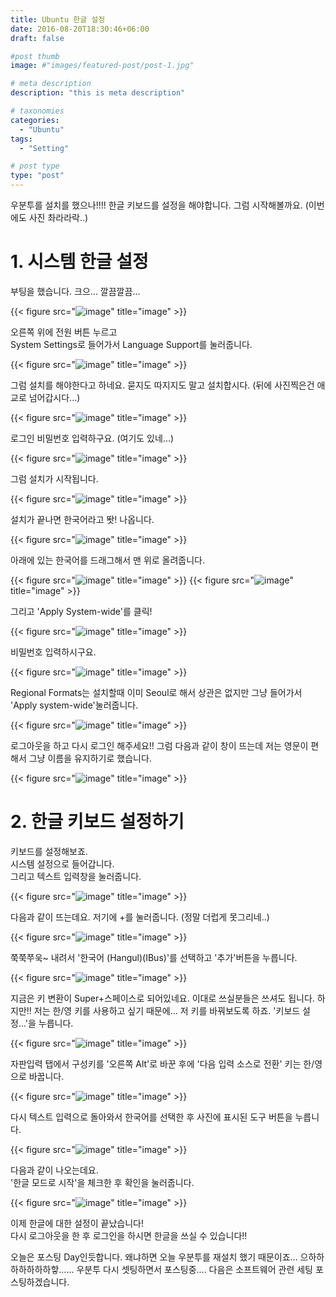 ```yaml
---
title: Ubuntu 한글 설정
date: 2016-08-20T18:30:46+06:00
draft: false

#post thumb
image: #"images/featured-post/post-1.jpg"

# meta description
description: "this is meta description"

# taxonomies
categories:
  - "Ubuntu"
tags:
  - "Setting"

# post type
type: "post"
---
```


우분투를 설치를 했으나!!!!
한글 키보드를 설정을 해야합니다.
그럼 시작해볼까요.
(이번에도 사진 촤라라락..)

# 1. 시스템 한글 설정

부팅을 했습니다.
크으... 깔끔깔끔...

{{< figure src="![image](/images/post/setting/01.png)" title="image" >}}

오른쪽 위에 전원 버튼 누르고   
System Settings로 들어가서 Language Support를 눌러줍니다.

{{< figure src="![image](/images/post/setting/02.png)" title="image" >}}

그럼 설치를 해야한다고 하네요.
묻지도 따지지도 말고 설치합시다.
(뒤에 사진찍은건 애교로 넘어갑시다...)

{{< figure src="![image](/images/post/setting/03.png)" title="image" >}}

로그인 비밀번호 입력하구요.
(여기도 있네...)

{{< figure src="![image](/images/post/setting/04.png)" title="image" >}}

그럼 설치가 시작됩니다.

{{< figure src="![image](/images/post/setting/05.png)" title="image" >}}

설치가 끝나면 한국어라고 똿! 나옵니다.

{{< figure src="![image](/images/post/setting/06.png)" title="image" >}}

아래에 있는 한국어를 드래그해서 맨 위로 올려줍니다.

{{< figure src="![image](/images/post/setting/07.png)" title="image" >}}
{{< figure src="![image](/images/post/setting/08.png)" title="image" >}}

그리고 'Apply System-wide'를 클릭!

{{< figure src="![image](/images/post/setting/09.png)" title="image" >}}

비밀번호 입력하시구요.

{{< figure src="![image](/images/post/setting/10.png)" title="image" >}}

Regional Formats는 설치할때 이미 Seoul로 해서 상관은 없지만 그냥 들어가서 'Apply system-wide'눌러줍니다.

{{< figure src="![image](/images/post/setting/11.png)" title="image" >}}

로그아웃을 하고 다시 로그인 해주세요!!
그럼 다음과 같이 창이 뜨는데 저는 영문이 편해서 그냥 이름을 유지하기로 했습니다.

{{< figure src="![image](/images/post/setting/12.png)" title="image" >}}

# 2. 한글 키보드 설정하기

키보드를 설정해보죠.  
시스템 설정으로 들어갑니다.  
그리고 텍스트 입력창을 눌러줍니다.  

{{< figure src="![image](/images/post/setting/13.png)" title="image" >}}

다음과 같이 뜨는데요.
저기에 +를 눌러줍니다.
(정말 더럽게 못그리네..)

{{< figure src="![image](/images/post/setting/14.png)" title="image" >}}

쭉쭉쭈욱~ 내려서 '한국어 (Hangul)(IBus)'를 선택하고 '추가'버튼을 누릅니다.

{{< figure src="![image](/images/post/setting/15.png)" title="image" >}}

지금은 키 변환이 Super+스페이스로 되어있네요.
이대로 쓰실분들은 쓰셔도 됩니다.
하지만!! 저는 한/영 키를 사용하고 싶기 때문에...
저 키를 바꿔보도록 하죠.
'키보드 설정...'을 누릅니다.

{{< figure src="![image](/images/post/setting/16.png)" title="image" >}}

자판입력 탭에서 구성키를 '오른쪽 Alt'로 바꾼 후에 '다음 입력 소스로 전환' 키는 한/영으로 바꿉니다.

{{< figure src="![image](/images/post/setting/17.png)" title="image" >}}

다시 텍스트 입력으로 돌아와서 한국어를 선택한 후 사진에 표시된 도구 버튼을 누릅니다.

{{< figure src="![image](/images/post/setting/18.png)" title="image" >}}

다음과 같이 나오는데요.  
'한글 모드로 시작'을 체크한 후 확인을 눌러줍니다.

{{< figure src="![image](/images/post/setting/19.png)" title="image" >}}

이제 한글에 대한 설정이 끝났습니다!  
다시 로그아웃을 한 후 로그인을 하시면 한글을 쓰실 수 있습니다!!


오늘은 포스팅 Day인듯합니다.
왜냐하면 오늘 우분투를 재설치 했기 때문이죠...
으하하하하하하하핳......
우분투 다시 셋팅하면서 포스팅중....
다음은 소프트웨어 관련 세팅 포스팅하겠습니다.
